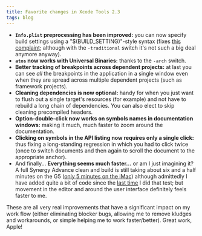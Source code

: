 ```yaml
---
title: Favorite changes in Xcode Tools 2.3
tags: blog
---
```


-   **`Info.plist` preprocessing has been improved:** you can now specify build settings using a "\$(BUILD_SETTING)"-style syntax (fixes [this complaint](http://wincent.dev/a/about/wincent/weblog/archives/2006/05/urls_in_preproc.php); although with the `-traditional` switch it's not such a big deal anymore anyway).
-   **`atos` now works with Universal Binaries:** thanks to the `-arch` switch.
-   **Better tracking of breakpoints across dependent projects:** at last you can see _all_ the breakpoints in the application in a single window even when they are spread across multiple dependent projects (such as framework projects).
-   **Cleaning dependencies is now optional:** handy for when you just want to flush out a single target's resources (for example) and not have to rebuild a long chain of dependencies. You can also elect to skip cleaning precompiled headers.
-   **Option-double-click now works on symbols names in documentation windows:** making it much, much faster to zoom around the documentation.
-   **Clicking on symbols in the API listing now requires only a single click:** thus fixing a long-standing regression in which you had to click twice (once to switch documents and then again to scroll the document to the appropriate anchor).
-   And finally... **Everything seems much faster...** or am I just imagining it? A full Synergy Advance clean and build is still taking about six and a half minutes on the G5 ([only 5 minutes on the iMac](http://wincent.dev/a/about/wincent/weblog/archives/2006/05/imac_memory_upg.php)) although admittedly I have added quite a bit of code since the [last time](http://wincent.dev/a/about/wincent/weblog/archives/2006/03/automated_strip.php) I did that test; but movement in the editor and around the user interface definitely feels faster to me.

These are all very real improvements that have a significant impact on my work flow (either eliminating blocker bugs, allowing me to remove kludges and workarounds, or simple helping me to work faster/better). Great work, Apple!
